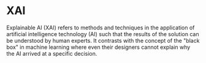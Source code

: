 # XAI
Explainable AI (XAI) refers to methods and techniques in the application of artificial intelligence technology (AI) such that the results of the solution can be understood by human experts. It contrasts with the concept of the "black box" in machine learning where even their designers cannot explain why the AI arrived at a specific decision.
